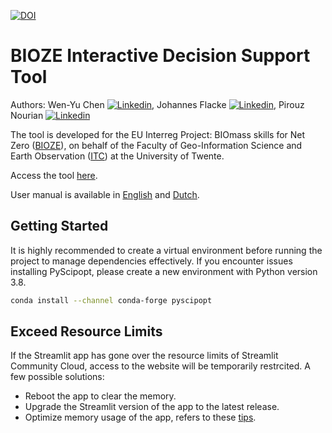 [![DOI](https://zenodo.org/badge/682611837.svg)](https://zenodo.org/doi/10.5281/zenodo.10782927)

# BIOZE Interactive Decision Support Tool
Authors: Wen-Yu Chen [![Linkedin](https://i.stack.imgur.com/gVE0j.png)](https://www.linkedin.com/in/wenyuchen-tw-nl/), Johannes Flacke [![Linkedin](https://i.stack.imgur.com/gVE0j.png)](https://www.linkedin.com/in/johannes-flacke-38463340/), Pirouz Nourian [![Linkedin](https://i.stack.imgur.com/gVE0j.png)](https://www.linkedin.com/in/pirouz-nourian-71b10427/)  

The tool is developed for the EU Interreg Project: BIOmass skills for Net Zero ([BIOZE](https://www.interregnorthsea.eu/bioze)), on behalf of the Faculty of Geo-Information Science and Earth Observation ([ITC](https://www.itc.nl/)) at the University of Twente.  

Access the tool [here](https://bioze-interreg.streamlit.app/).  

User manual is available in [English](https://docs.google.com/document/d/1ycvVgknZ5-1XHSdp9uUJvC5qiD_btm0e/edit?usp=sharing&ouid=106170972880662385112&rtpof=true&sd=true "User Manual (Eng)") and [Dutch](https://docs.google.com/document/d/1kIgRok_GxITcHYWf_X_9CXxNyqwHAqdc/edit?usp=sharing&ouid=106170972880662385112&rtpof=true&sd=true "User Manual (Dutch)").  


<!-- GETTING STARTED -->
## Getting Started
It is highly recommended to create a virtual environment before running the project to manage dependencies effectively. If you encounter issues installing PyScipopt, please create a new environment with Python version 3.8.
  ```sh
  conda install --channel conda-forge pyscipopt
  ```

<!-- ### Installation-->

<!-- ### https://github.com/othneildrew/Best-README-Template/blob/master/BLANK_README.md-->


<!-- ERRORS -->
## Exceed Resource Limits 
If the Streamlit app has gone over the resource limits of Streamlit Community Cloud, access to the website will be temporarily restrcited. A few possible solutions:
* Reboot the app to clear the memory.
* Upgrade the Streamlit version of the app to the latest release.
* Optimize memory usage of the app, refers to these [tips](https://docs.streamlit.io/streamlit-community-cloud/manage-your-app#app-resources-and-limits "Manage your app resources and limits"). 

<!-- 
## File Descriptions
<details>
<summary>Data processing notebooks</summary>
<br>
This is how you dropdown.
</details>

<details>
<summary>Web app notebooks</summary>
<br>
Home.py
</details>
-->
